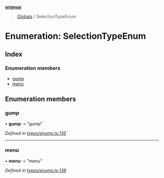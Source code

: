 **[orionuo](../README.md)**

> [Globals](../globals.md) / SelectionTypeEnum

# Enumeration: SelectionTypeEnum

## Index

### Enumeration members

* [gump](selectiontypeenum.md#gump)
* [menu](selectiontypeenum.md#menu)

## Enumeration members

### gump

•  **gump**:  = "gump"

*Defined in [types/enums.ts:135](https://github.com/msviha/orionuo/blob/d630079/src/types/enums.ts#L135)*

___

### menu

•  **menu**:  = "menu"

*Defined in [types/enums.ts:136](https://github.com/msviha/orionuo/blob/d630079/src/types/enums.ts#L136)*
